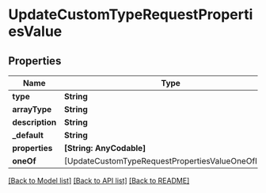 # UpdateCustomTypeRequestPropertiesValue

## Properties
Name | Type | Description | Notes
------------ | ------------- | ------------- | -------------
**type** | **String** |  | 
**arrayType** | **String** |  | [optional] 
**description** | **String** |  | [optional] 
**_default** | **String** |  | [optional] 
**properties** | **[String: AnyCodable]** |  | [optional] 
**oneOf** | [UpdateCustomTypeRequestPropertiesValueOneOfInner] |  | [optional] 

[[Back to Model list]](../README.md#documentation-for-models) [[Back to API list]](../README.md#documentation-for-api-endpoints) [[Back to README]](../README.md)


